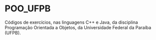# POO_UFPB
Códigos de exercícios, nas linguagens C++ e Java, da disciplina Programação Orientada a Objetos, da Universidade Federal da Paraíba (UFPB).

